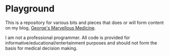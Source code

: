 # Playground

This is a repository for various bits and pieces that does or will form content on my blog, [George's Marvellous Medicine](https://www.glfharris.com).

I am not a professional programmer. All code is provided for informative/educational/entertainment purposes and should not form the basis for medical decision making.
